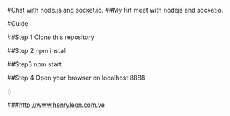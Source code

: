 #Chat with node.js and socket.io.
##My firt meet with nodejs and socketio.


#Guide

##Step 1
Clone this repository

##Step 2
npm install

##Step3
npm start

##Step 4
Open your browser on localhost:8888

:)

###http://www.henryleon.com.ve

